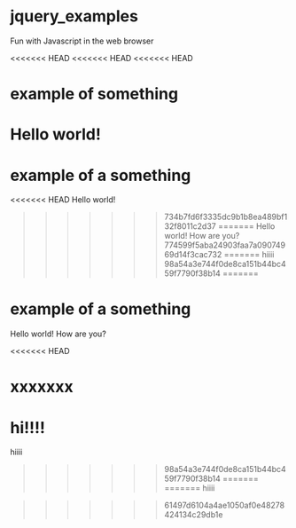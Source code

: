 # jquery_examples
Fun with Javascript in the web browser

<<<<<<< HEAD
<<<<<<< HEAD
<<<<<<< HEAD
# example of something
Hello world! 
=======
# example of a something
<<<<<<< HEAD
Hello world!
>>>>>>> 734b7fd6f3335dc9b1b8ea489bf132f8011c2d37
=======
Hello world!  How are you?
>>>>>>> 774599f5aba24903faa7a09074969d14f3cac732
=======
hiiii
>>>>>>> 98a54a3e744f0de8ca151b44bc459f7790f38b14
=======
# example of a something
Hello world!  How are you?

<<<<<<< HEAD
# xxxxxxx
hi!!!!
=======
hiiii
>>>>>>> 98a54a3e744f0de8ca151b44bc459f7790f38b14
=======
=======
hiiii

>>>>>>> 61497d6104a4ae1050af0e48278424134c29db1e
